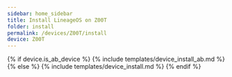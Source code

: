 ```yaml
---
sidebar: home_sidebar
title: Install LineageOS on Z00T
folder: install
permalink: /devices/Z00T/install
device: Z00T
---
```

{% if device.is_ab_device %}
{% include templates/device_install_ab.md %}
{% else %}
{% include templates/device_install.md %}
{% endif %}
